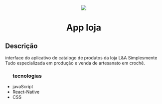 <h1 align="center">
<img src="https://ik.imagekit.io/AlxAssis/1612727557691_KzPYKqt0M.jpg"/>
</h1>
<h1 align="center"> App loja </h1>
<h2>Descrição</h2>
<p> interface do aplicativo de catalogo de produtos da loja L&A Simplesmente Tudo especializada em produção e venda de artesanato em crochê.</p>
<ul>
 <h3>tecnologias</h3>
 <li>javaScript</li>
 <li>React-Native</li>
 <li>CSS</li>
 
</ul>


